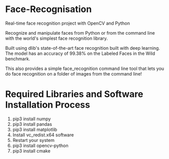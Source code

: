 # Face-Recognisation
Real-time face recognition project with OpenCV and Python

Recognize and manipulate faces from Python or from the command line with the world's simplest face recognition library.

Built using dlib's state-of-the-art face recognition built with deep learning. The model has an accuracy of 99.38% on the Labeled Faces in the Wild benchmark.

This also provides a simple face_recognition command line tool that lets you do face recognition on a folder of images from the command line!

# Required Libraries and Software Installation Process
1) pip3 install numpy
2) pip3 install pandas
3) pip3 install matplotlib
4) Install vc_redist.x64 software
5) Restart your system
6) pip3 install opencv-python
7) pip3 install cmake

